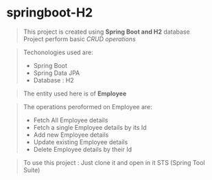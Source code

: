 # springboot-H2

> This project is created using **Spring Boot and H2** database   
> Project perform basic *CRUD operations*

>  Techonologies used are:  
> - Spring Boot
> - Spring Data JPA
> - Database : H2

> The entity used here is of **Employee**    
 
> The operations peroformed on Employee are:
> - Fetch All Employee details
> - Fetch a single Employee details by its Id
> - Add new Employee details
> - Update existing Employee details
> - Delete Employee details by their Id

> To use this project : Just clone it and open in it STS (Spring Tool Suite)


